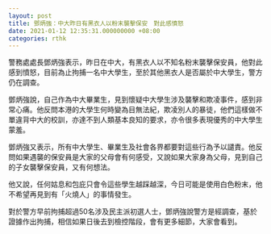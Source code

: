 ```yaml
---
layout: post
title: 鄧炳強：中大昨日有黑衣人以粉末襲擊保安　對此感憤怒
date: 2021-01-12 12:35:31.000000000 +08:00
categories: rthk
---
```


警務處處長鄧炳強表示，昨日在中大，有黑衣人以不知名粉末襲擊保安員，他對此感到憤怒，目前為止拘捕一名中大學生，至於其他黑衣人是否屬於中大學生，警方仍在調查。

鄧炳強說，自己作為中大畢業生，見到懷疑中大學生涉及襲擊和欺凌事件，感到非常心痛。他反問本港的大學生何時變為目無法紀，欺凌別人的暴徒，他們這樣做不單違背中大的校訓，亦達不到人類基本良知的要求，亦令很多表現優秀的中大學生蒙羞。

鄧炳強又表示，所有中大學生、畢業生及社會各界都要對這些行為予以譴責。他反問如果遇襲的保安員是大家的父母會有何感受，又說如果大家身為父母，見到自己的子女襲擊保安員，又有何想法。

他又說，任何姑息和包庇只會令這些學生越踩越深，今日可能是使用白色粉末，他不希望再見到有「火燒人」的事情發生。

對於警方早前拘捕超過50名涉及民主派初選人士，鄧炳強說警方是經調查，基於證據作出拘捕，相信如果日後去到檢控階段，會有更多細節，大家會看到。
